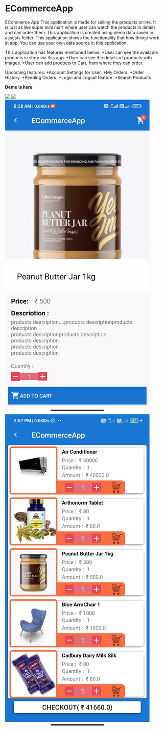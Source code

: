 # ECommerceApp

ECommerce App
This application is made for selling the products online.
It is just as like super mini mart where user can watch the products in details and can order them.
This application is created using demo data saved in assests folder.
This application shows the functionality that how things work in app.
You can use your own data source in this application.

This application has features mentioned below:
*User can see the available products in store via this app.
*User can see the details of products with images.
*User can add products to Cart, from where they can order.

Upcoming features:
*Account Settings for User.
*My Orders.
*Order History.
*Pending Orders.
*Login and Logout feature.
*Search Products
 
**Demo is here**

![](media/demo1.gif)
![](media/demo2.gif)
![](media/demo3.gif)
![](media/demo4.jpg)
